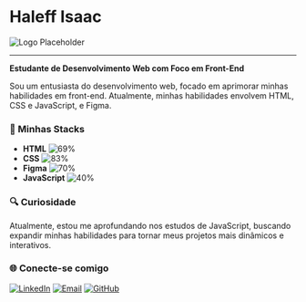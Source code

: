 # Haleff Isaac

![Logo Placeholder](https://github.com/user-attachments/assets/d56c7a24-ceb8-4f37-b957-3c17043bc1c1)

---

**Estudante de Desenvolvimento Web com Foco em Front-End**

Sou um entusiasta do desenvolvimento web, focado em aprimorar minhas habilidades em front-end. Atualmente, minhas habilidades envolvem HTML, CSS e JavaScript, e Figma.

### 🚀 Minhas Stacks

- **HTML** ![69%](https://progress-bar.dev/69/?scale=100&title=HTML&width=200&color=b4e1ff)
- **CSS** ![83%](https://progress-bar.dev/83/?scale=100&title=CSS&width=200&color=0000ff)
- **Figma** ![70%](https://progress-bar.dev/70/?scale=100&title=Figma&width=200&color=0077ff)
- **JavaScript** ![40%](https://progress-bar.dev/40/?scale=100&title=JavaScript&width=200&color=ffdd00)

### 🔍 Curiosidade
Atualmente, estou me aprofundando nos estudos de JavaScript, buscando expandir minhas habilidades para tornar meus projetos mais dinâmicos e interativos.

### 🌐 Conecte-se comigo

[![LinkedIn](https://img.shields.io/badge/LinkedIn-0077B5?style=for-the-badge&logo=linkedin&logoColor=white)](https://www.linkedin.com/in/seu-perfil)
[![Email](https://img.shields.io/badge/Email-D14836?style=for-the-badge&logo=gmail&logoColor=white)](mailto:seu-email@gmail.com)
[![GitHub](https://img.shields.io/badge/GitHub-000000?style=for-the-badge&logo=github&logoColor=white)](https://github.com/seu-usuario)


